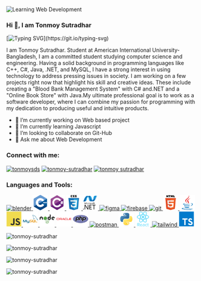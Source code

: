 ![Learning Web Development](https://media.licdn.com/dms/image/v2/D4E16AQH1FuYBqINC7Q/profile-displaybackgroundimage-shrink_350_1400/profile-displaybackgroundimage-shrink_350_1400/0/1725516886486?e=1747267200&v=beta&t=Tq9Z8Zaev3g7hBiJ-DMFv6Ns4G_fBTYbWo-0wyEbx-o)
### Hi 👋, I am Tonmoy Sutradhar


[![Typing SVG](https://readme-typing-svg.demolab.com?font=Fira+Code&weight=800&pause=1000&width=435&lines=I+am+learning+Web+Development.)](https://git.io/typing-svg)

I am Tonmoy Sutradhar. Student at American International University-Bangladesh, I am a committed student studying computer science and engineering. Having a solid background in programming languages like C++, C#, Java, .NET, and MySQL, I have a strong interest in using technology to address pressing issues in society. I am working on a few projects right now that highlight his skill and creative ideas. These include creating a "Blood Bank Management System" with C# and.NET and a "Online Book Store" with Java.My ultimate professional goal is to work as a software developer, where I can combine my passion for programming with my dedication to producing useful and intuitive products.



- 🔭 I’m currently working on Web based project 
- 🌱 I’m currently learning Javascript 
- 👯 I’m looking to collaborate on Git-Hub 
- 💬 Ask me about Web Development 



<h3 align="left">Connect with me:</h3>
<p align="left">
<a href="https://twitter.com/tonmoysds" target="blank"><img align="center" src="https://raw.githubusercontent.com/rahuldkjain/github-profile-readme-generator/master/src/images/icons/Social/twitter.svg" alt="tonmoysds" height="30" width="40" /></a>
<a href="https://linkedin.com/in/tonmoy-sutradhar" target="blank"><img align="center" src="https://raw.githubusercontent.com/rahuldkjain/github-profile-readme-generator/master/src/images/icons/Social/linked-in-alt.svg" alt="tonmoy-sutradhar" height="30" width="40" /></a>
<a href="https://www.facebook.com/tonmoy.sutradhar.9822" target="blank"><img align="center" src="https://raw.githubusercontent.com/rahuldkjain/github-profile-readme-generator/master/src/images/icons/Social/facebook.svg" alt="tonmoy sutradhar" height="30" width="40" /></a>
</a>

  
</p>


<h3 align="left">Languages and Tools:</h3>
<p align="left">
<a href="https://www.blender.org/" target="_blank" rel="noreferrer"> <img src="https://download.blender.org/branding/community/blender_community_badge_white.svg" alt="blender" width="40" height="40"/> </a>
<a href="https://www.w3schools.com/cpp/" target="_blank" rel="noreferrer"> <img src="https://raw.githubusercontent.com/devicons/devicon/master/icons/cplusplus/cplusplus-original.svg" alt="cplusplus" width="40" height="40"/>
</a> 
<a href="https://www.w3schools.com/cs/" target="_blank" rel="noreferrer"> <img src="https://raw.githubusercontent.com/devicons/devicon/master/icons/csharp/csharp-original.svg" alt="csharp" width="40" height="40"/>
</a>
<a href="https://www.w3schools.com/css/" target="_blank" rel="noreferrer"> <img src="https://raw.githubusercontent.com/devicons/devicon/master/icons/css3/css3-original-wordmark.svg" alt="css3" width="40" height="40"/> </a> <a href="https://dotnet.microsoft.com/" target="_blank" rel="noreferrer"> <img src="https://raw.githubusercontent.com/devicons/devicon/master/icons/dot-net/dot-net-original-wordmark.svg" alt="dotnet" width="40" height="40"/> </a> <a href="https://www.figma.com/" target="_blank" rel="noreferrer"> <img src="https://www.vectorlogo.zone/logos/figma/figma-icon.svg" alt="figma" width="40" height="40"/> </a> <a href="https://firebase.google.com/" target="_blank" rel="noreferrer"> <img src="https://www.vectorlogo.zone/logos/firebase/firebase-icon.svg" alt="firebase" width="40" height="40"/> </a> <a href="https://git-scm.com/" target="_blank" rel="noreferrer"> <img src="https://www.vectorlogo.zone/logos/git-scm/git-scm-icon.svg" alt="git" width="40" height="40"/> </a> <a href="https://www.w3.org/html/" target="_blank" rel="noreferrer"> <img src="https://raw.githubusercontent.com/devicons/devicon/master/icons/html5/html5-original-wordmark.svg" alt="html5" width="40" height="40"/> </a> <a href="https://www.java.com" target="_blank" rel="noreferrer"> <img src="https://raw.githubusercontent.com/devicons/devicon/master/icons/java/java-original.svg" alt="java" width="40" height="40"/> </a> <a href="https://developer.mozilla.org/en-US/docs/Web/JavaScript" target="_blank" rel="noreferrer"> <img src="https://raw.githubusercontent.com/devicons/devicon/master/icons/javascript/javascript-original.svg" alt="javascript" width="40" height="40"/> </a> <a href="https://www.mysql.com/" target="_blank" rel="noreferrer"> <img src="https://raw.githubusercontent.com/devicons/devicon/master/icons/mysql/mysql-original-wordmark.svg" alt="mysql" width="40" height="40"/> </a> <a href="https://nodejs.org" target="_blank" rel="noreferrer"> <img src="https://raw.githubusercontent.com/devicons/devicon/master/icons/nodejs/nodejs-original-wordmark.svg" alt="nodejs" width="40" height="40"/> </a> <a href="https://www.oracle.com/" target="_blank" rel="noreferrer"> <img src="https://raw.githubusercontent.com/devicons/devicon/master/icons/oracle/oracle-original.svg" alt="oracle" width="40" height="40"/> </a> <a href="https://www.php.net" target="_blank" rel="noreferrer"> <img src="https://raw.githubusercontent.com/devicons/devicon/master/icons/php/php-original.svg" alt="php" width="40" height="40"/> </a>
<a href="https://postman.com" target="_blank" rel="noreferrer"> <img src="https://www.vectorlogo.zone/logos/getpostman/getpostman-icon.svg" alt="postman" width="40" height="40"/> </a> <a href="https://www.python.org" target="_blank" rel="noreferrer"> <img src="https://raw.githubusercontent.com/devicons/devicon/master/icons/python/python-original.svg" alt="python" width="40" height="40"/> </a> <a href="https://reactjs.org/" target="_blank" rel="noreferrer"> <img src="https://raw.githubusercontent.com/devicons/devicon/master/icons/react/react-original-wordmark.svg" alt="react" width="40" height="40"/> </a> <a href="https://tailwindcss.com/" target="_blank" rel="noreferrer"> <img src="https://www.vectorlogo.zone/logos/tailwindcss/tailwindcss-icon.svg" alt="tailwind" width="40" height="40"/> </a> <a href="https://www.typescriptlang.org/" target="_blank" rel="noreferrer"> <img src="https://raw.githubusercontent.com/devicons/devicon/master/icons/typescript/typescript-original.svg" alt="typescript" width="40" height="40"/> </a> </p>

<p>
  <img src="https://github-readme-stats.vercel.app/api/top-langs?username=tonmoy-sutradhar&show_icons=true&locale=en&layout=compact&theme=tokyonight" alt="tonmoy-sutradhar" />
</p>

<p>
  <img src="https://github-readme-stats.vercel.app/api?username=tonmoy-sutradhar&show_icons=true&locale=en&theme=tokyonight" alt="tonmoy-sutradhar" />
</p>

<p>
  <img src="https://github-readme-streak-stats.herokuapp.com/?user=tonmoy-sutradhar&theme=tokyonight" alt="tonmoy-sutradhar" />
</p>

<p align="left"> <img src="https://komarev.com/ghpvc/?username=tonmoy-sutradhar&label=Profile%20views&color=0e75b6&style=flat" alt="tonmoy-sutradhar" /> </p>

